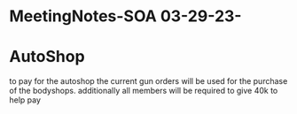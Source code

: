 # MeetingNotes-SOA 03-29-23-
    
# AutoShop
  to pay for the autoshop the current gun orders will be used for the purchase of the bodyshops.
  additionally all members will be required to give 40k to help pay
